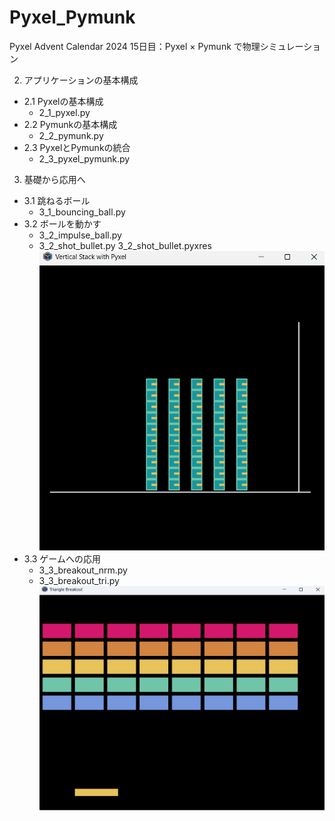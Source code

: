 # Pyxel_Pymunk
Pyxel Advent Calendar 2024 15日目：Pyxel × Pymunk で物理シミュレーション

2. アプリケーションの基本構成  
  - 2.1 Pyxelの基本構成  
    - 2_1_pyxel.py  
  - 2.2 Pymunkの基本構成  
    - 2_2_pymunk.py  
  - 2.3 PyxelとPymunkの統合  
    - 2_3_pyxel_pymunk.py  

3. 基礎から応用へ  
  - 3.1 跳ねるボール  
    - 3_1_bouncing_ball.py  
  - 3.2 ボールを動かす  
    - 3_2_impulse_ball.py  
    - 3_2_shot_bullet.py  3_2_shot_bullet.pyxres
      ![](/gif/3_2_shot_bullet.gif)
  - 3.3 ゲームへの応用  
    - 3_3_breakout_nrm.py  
    - 3_3_breakout_tri.py
      ![](/gif/3_3_breakout_tri.gif)

